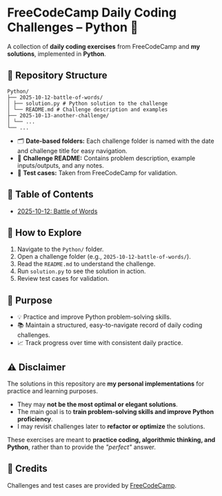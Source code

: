 # FreeCodeCamp Daily Coding Challenges – Python 🐍

A collection of **daily coding exercises** from FreeCodeCamp and **my solutions**, implemented in **Python**.

## 📁 Repository Structure

```
Python/
├── 2025-10-12-battle-of-words/
│ ├── solution.py # Python solution to the challenge
│ └── README.md # Challenge description and examples
├── 2025-10-13-another-challenge/
│ └── ...
└── ...
```

- 🗂️ **Date-based folders:** Each challenge folder is named with the date and challenge title for easy navigation.
- 📄 **Challenge README:** Contains problem description, example inputs/outputs, and any notes.
- 🧪 **Test cases:** Taken from FreeCodeCamp for validation.

## 📝 Table of Contents

- [2025-10-12: Battle of Words](Python/2025-10-12_battle-of-words/README.md)
<!-- ➕ Add new challenges below as you go -->
<!-- - [YYYY-MM-DD: Challenge Title](Python/YYYY-MM-DD-challenge-title/README.md) -->

## 🚀 How to Explore

1. Navigate to the `Python/` folder.  
2. Open a challenge folder (e.g., `2025-10-12-battle-of-words/`).  
3. Read the `README.md` to understand the challenge.  
4. Run `solution.py` to see the solution in action.  
5. Review test cases for validation.

## 🎯 Purpose

- 💡 Practice and improve Python problem-solving skills.  
- 📚 Maintain a structured, easy-to-navigate record of daily coding challenges.  
- 📈 Track progress over time with consistent daily practice.

## ⚠️ Disclaimer

The solutions in this repository are **my personal implementations** for practice and learning purposes.  

- They may **not be the most optimal or elegant solutions**.  
- The main goal is to **train problem-solving skills and improve Python proficiency**.  
- I may revisit challenges later to **refactor or optimize** the solutions.  

These exercises are meant to **practice coding, algorithmic thinking, and Python**, rather than to provide the *"perfect"* answer.


## 📜 Credits

Challenges and test cases are provided by [FreeCodeCamp](https://www.freecodecamp.org/learn/daily-coding-challenge/archive).
